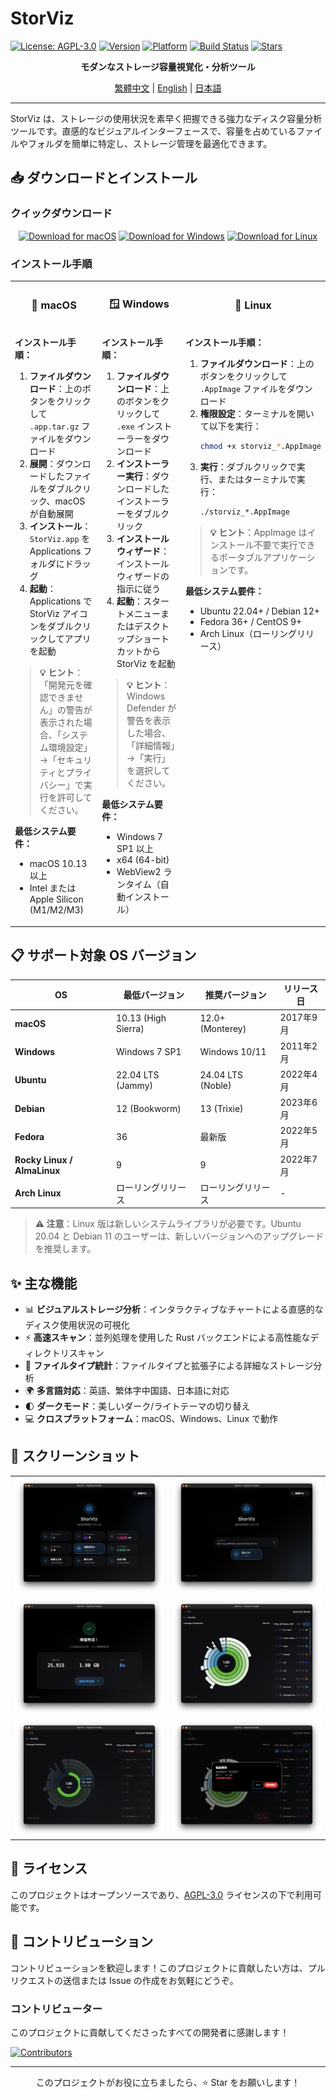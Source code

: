 # StorViz

[![License: AGPL-3.0](https://img.shields.io/badge/License-AGPL--3.0-blue.svg)](https://opensource.org/licenses/AGPL-3.0)
[![Version](https://img.shields.io/badge/version-1.0.0--rc.3-green.svg)](https://github.com/ExpTechTW/StorViz/releases)
[![Platform](https://img.shields.io/badge/platform-macOS%20%7C%20Windows%20%7C%20Linux-lightgrey.svg)](https://github.com/ExpTechTW/StorViz/releases)
[![Build Status](https://github.com/ExpTechTW/StorViz/workflows/CI%20Build%20Check/badge.svg)](https://github.com/ExpTechTW/StorViz/actions)
[![Stars](https://img.shields.io/github/stars/ExpTechTW/StorViz?style=social)](https://github.com/ExpTechTW/StorViz)

<p align="center">
  <strong>モダンなストレージ容量視覚化・分析ツール</strong>
</p>

<p align="center">
  <a href="README.md">繁體中文</a> | <a href="README.en.md">English</a> | <a href="README.ja.md">日本語</a>
</p>

---

StorViz は、ストレージの使用状況を素早く把握できる強力なディスク容量分析ツールです。直感的なビジュアルインターフェースで、容量を占めているファイルやフォルダを簡単に特定し、ストレージ管理を最適化できます。

## 📥 ダウンロードとインストール

### クイックダウンロード

<div align="center">

[![Download for macOS](https://img.shields.io/badge/Download-macOS-black?style=for-the-badge&logo=apple)](https://github.com/ExpTechTW/StorViz/releases/latest/download/StorViz_universal.app.tar.gz)
[![Download for Windows](https://img.shields.io/badge/Download-Windows-blue?style=for-the-badge&logo=windows)](https://github.com/ExpTechTW/StorViz/releases/latest/download/StorViz_1.0.0-rc.3_x64-setup.exe)
[![Download for Linux](https://img.shields.io/badge/Download-Linux-orange?style=for-the-badge&logo=linux)](https://github.com/ExpTechTW/StorViz/releases/latest/download/storviz_1.0.0-rc.3_amd64.AppImage)

</div>

### インストール手順

<table>
<tr>
<td width="33%" align="center">

### 🍎 macOS

</td>
<td width="33%" align="center">

### 🪟 Windows

</td>
<td width="33%" align="center">

### 🐧 Linux

</td>
</tr>
<tr>
<td width="33%" valign="top">

**インストール手順：**

1. **ファイルダウンロード**：上のボタンをクリックして `.app.tar.gz` ファイルをダウンロード
2. **展開**：ダウンロードしたファイルをダブルクリック、macOS が自動展開
3. **インストール**：`StorViz.app` を Applications フォルダにドラッグ
4. **起動**：Applications で StorViz アイコンをダブルクリックしてアプリを起動

> **💡 ヒント**：「開発元を確認できません」の警告が表示された場合、「システム環境設定」→「セキュリティとプライバシー」で実行を許可してください。

**最低システム要件：**
- macOS 10.13 以上
- Intel または Apple Silicon (M1/M2/M3)

</td>
<td width="33%" valign="top">

**インストール手順：**

1. **ファイルダウンロード**：上のボタンをクリックして `.exe` インストーラーをダウンロード
2. **インストーラー実行**：ダウンロードしたインストーラーをダブルクリック
3. **インストールウィザード**：インストールウィザードの指示に従う
4. **起動**：スタートメニューまたはデスクトップショートカットから StorViz を起動

> **💡 ヒント**：Windows Defender が警告を表示した場合、「詳細情報」→「実行」を選択してください。

**最低システム要件：**
- Windows 7 SP1 以上
- x64 (64-bit)
- WebView2 ランタイム（自動インストール）

</td>
<td width="33%" valign="top">

**インストール手順：**

1. **ファイルダウンロード**：上のボタンをクリックして `.AppImage` ファイルをダウンロード
2. **権限設定**：ターミナルを開いて以下を実行：
   ```bash
   chmod +x storviz_*.AppImage
   ```
3. **実行**：ダブルクリックで実行、またはターミナルで実行：
   ```bash
   ./storviz_*.AppImage
   ```

> **💡 ヒント**：AppImage はインストール不要で実行できるポータブルアプリケーションです。

**最低システム要件：**
- Ubuntu 22.04+ / Debian 12+
- Fedora 36+ / CentOS 9+
- Arch Linux（ローリングリリース）

</td>
</tr>
</table>

## 📋 サポート対象 OS バージョン

<div align="center">

| OS | 最低バージョン | 推奨バージョン | リリース日 |
|----|-------------|--------------|-----------|
| **macOS** | 10.13 (High Sierra) | 12.0+ (Monterey) | 2017年9月 |
| **Windows** | Windows 7 SP1 | Windows 10/11 | 2011年2月 |
| **Ubuntu** | 22.04 LTS (Jammy) | 24.04 LTS (Noble) | 2022年4月 |
| **Debian** | 12 (Bookworm) | 13 (Trixie) | 2023年6月 |
| **Fedora** | 36 | 最新版 | 2022年5月 |
| **Rocky Linux / AlmaLinux** | 9 | 9 | 2022年7月 |
| **Arch Linux** | ローリングリリース | ローリングリリース | - |

</div>

> **⚠️ 注意**：Linux 版は新しいシステムライブラリが必要です。Ubuntu 20.04 と Debian 11 のユーザーは、新しいバージョンへのアップグレードを推奨します。

## ✨ 主な機能

- 📊 **ビジュアルストレージ分析**：インタラクティブなチャートによる直感的なディスク使用状況の可視化
- ⚡ **高速スキャン**：並列処理を使用した Rust バックエンドによる高性能なディレクトリスキャン
- 📁 **ファイルタイプ統計**：ファイルタイプと拡張子による詳細なストレージ分析
- 🌍 **多言語対応**：英語、繁体字中国語、日本語に対応
- 🌓 **ダークモード**：美しいダーク/ライトテーマの切り替え
- 💻 **クロスプラットフォーム**：macOS、Windows、Linux で動作

## 📸 スクリーンショット

<div align="center">

<table>
  <tr>
    <td width="50%">
      <img src="images/zh/image1.png" alt="メインインターフェース" />
    </td>
    <td width="50%">
      <img src="images/zh/image2.png" alt="ファイルタイプ統計" />
    </td>
  </tr>
  <tr>
    <td width="50%">
      <img src="images/zh/image3.png" alt="ディレクトリ構造" />
    </td>
    <td width="50%">
      <img src="images/zh/image4.png" alt="ダークモード" />
    </td>
  </tr>
  <tr>
    <td width="50%">
      <img src="images/zh/image5.png" alt="多言語サポート" />
    </td>
    <td width="50%">
      <img src="images/zh/image6.png" alt="高度な分析" />
    </td>
  </tr>
</table>

</div>

## 📄 ライセンス

このプロジェクトはオープンソースであり、[AGPL-3.0](LICENSE) ライセンスの下で利用可能です。

## 🤝 コントリビューション

コントリビューションを歓迎します！このプロジェクトに貢献したい方は、プルリクエストの送信または Issue の作成をお気軽にどうぞ。

### コントリビューター

このプロジェクトに貢献してくださったすべての開発者に感謝します！

<a href="https://github.com/exptechtw/StorViz/graphs/contributors">
  <img src="https://contrib.rocks/image?repo=exptechtw/StorViz" alt="Contributors" />
</a>

---

<p align="center">
  このプロジェクトがお役に立ちましたら、⭐️ Star をお願いします！
</p>
